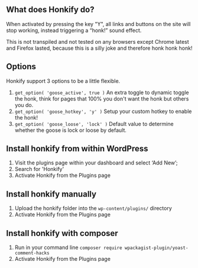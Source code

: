 ## What does Honkify do?

When activated by pressing the key "Y", all links and buttons on the site will stop working, instead triggering a “honk!” sound effect.

This is not transpiled and not tested on any browsers except Chrome latest and Firefox lasted, because this is a silly joke and therefore honk honk honk!

## Options

Honkify support 3 options to be a little flexible.

1) `get_option( 'goose_active', true )` An extra toggle to dynamic toggle the honk, think for pages that 100% you don't want the honk but others you do.
2) `get_option( 'goose_hotkey', 'y' )` Setup your custom hotkey to enable the honk!
3) `get_option( 'goose_loose', 'lock' )` Default value to determine whether the goose is lock or loose by default.

## Install honkify from within WordPress

1) Visit the plugins page within your dashboard and select ‘Add New’;
2) Search for 'Honkify'
3) Activate Honkify from the Plugins page

## Install honkify manually

1) Upload the honkify folder into the `wp-content/plugins/` directory
2) Activate Honkify from the Plugins page

## Install honkify with composer

1) Run in your command line `composer require wpackagist-plugin/yoast-comment-hacks`
2) Activate Honkify from the Plugins page
